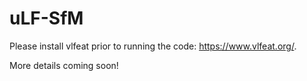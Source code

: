 # uLF-SfM

Please install vlfeat prior to running the code: https://www.vlfeat.org/.

More details coming soon!
